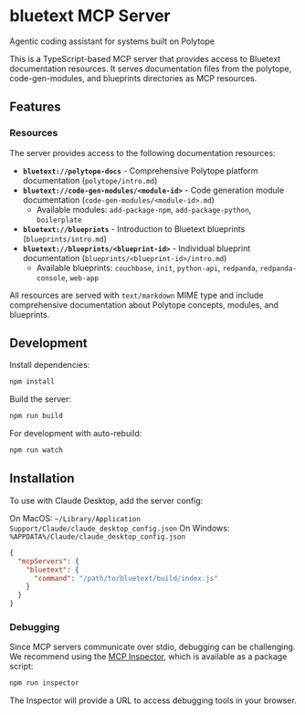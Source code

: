 # bluetext MCP Server

Agentic coding assistant for systems built on Polytope

This is a TypeScript-based MCP server that provides access to Bluetext documentation resources. It serves documentation files from the polytope, code-gen-modules, and blueprints directories as MCP resources.

## Features

### Resources
The server provides access to the following documentation resources:

- **`bluetext://polytope-docs`** - Comprehensive Polytope platform documentation (`polytope/intro.md`)
- **`bluetext://code-gen-modules/<module-id>`** - Code generation module documentation (`code-gen-modules/<module-id>.md`)
  - Available modules: `add-package-npm`, `add-package-python`, `boilerplate`
- **`bluetext://blueprints`** - Introduction to Bluetext blueprints (`blueprints/intro.md`)
- **`bluetext://blueprints/<blueprint-id>`** - Individual blueprint documentation (`blueprints/<blueprint-id>/intro.md`)
  - Available blueprints: `couchbase`, `init`, `python-api`, `redpanda`, `redpanda-console`, `web-app`

All resources are served with `text/markdown` MIME type and include comprehensive documentation about Polytope concepts, modules, and blueprints.

## Development

Install dependencies:
```bash
npm install
```

Build the server:
```bash
npm run build
```

For development with auto-rebuild:
```bash
npm run watch
```

## Installation

To use with Claude Desktop, add the server config:

On MacOS: `~/Library/Application Support/Claude/claude_desktop_config.json`
On Windows: `%APPDATA%/Claude/claude_desktop_config.json`

```json
{
  "mcpServers": {
    "bluetext": {
      "command": "/path/to/bluetext/build/index.js"
    }
  }
}
```

### Debugging

Since MCP servers communicate over stdio, debugging can be challenging. We recommend using the [MCP Inspector](https://github.com/modelcontextprotocol/inspector), which is available as a package script:

```bash
npm run inspector
```

The Inspector will provide a URL to access debugging tools in your browser.

